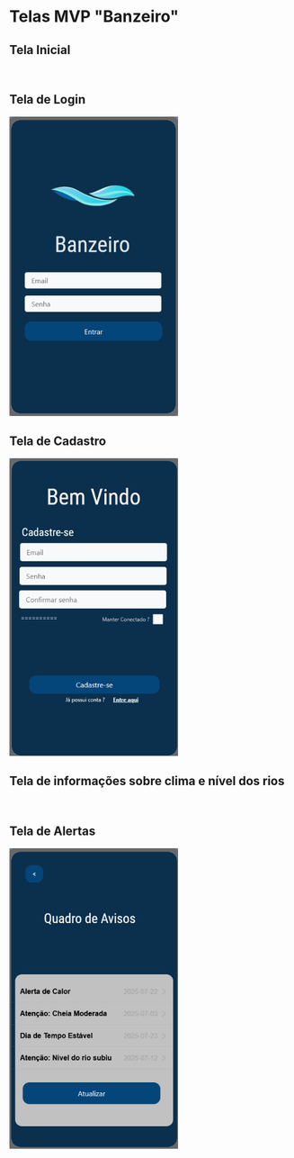 # Telas MVP "Banzeiro"
## Tela Inicial
<img src="" width="300">

## Tela de Login
<img src="https://github.com/IAGOx46/ESI-TP1/blob/9d4ee3806c8cb8b632e4293ab52a770c50fd9f9e/images/Tela_login.jpg" width="300"> 

## Tela de Cadastro
<img src="https://github.com/IAGOx46/ESI-TP1/blob/30bc7a39bc9563d9bf4aa8e5085cef8188ae28c6/images/Tela_cadastro.jpg" width="300">

## Tela de informações sobre clima e nível dos rios
<img src="" width="300">

## Tela de Alertas
<img src="https://github.com/IAGOx46/ESI-TP1/blob/2797aa9a3a0bb8062d7d201caaa0b8dd3ccd48b6/images/Tela_quadro_de_avisos.jpg" width="300">
